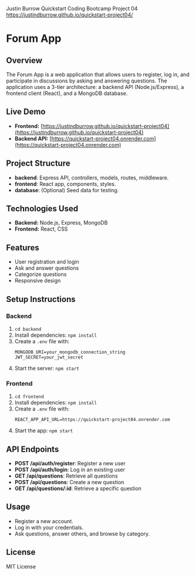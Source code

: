 Justin Burrow
Quickstart Coding Bootcamp Project 04
https://justindburrow.github.io/quickstart-project04/

# Forum App

## Overview
The Forum App is a web application that allows users to register, log in, and participate in discussions by asking and answering questions. The application uses a 3-tier architecture: a backend API (Node.js/Express), a frontend client (React), and a MongoDB database.

## Live Demo
- **Frontend:** [https://justindburrow.github.io/quickstart-project04](https://justindburrow.github.io/quickstart-project04)
- **Backend API:** [https://quickstart-project04.onrender.com](https://quickstart-project04.onrender.com)

## Project Structure
- **backend**: Express API, controllers, models, routes, middleware.
- **frontend**: React app, components, styles.
- **database**: (Optional) Seed data for testing.

## Technologies Used
- **Backend:** Node.js, Express, MongoDB
- **Frontend:** React, CSS

## Features
- User registration and login
- Ask and answer questions
- Categorize questions
- Responsive design

## Setup Instructions

### Backend
1. `cd backend`
2. Install dependencies: `npm install`
3. Create a `.env` file with:
   ```
   MONGODB_URI=your_mongodb_connection_string
   JWT_SECRET=your_jwt_secret
   ```
4. Start the server: `npm start`

### Frontend
1. `cd frontend`
2. Install dependencies: `npm install`
3. Create a `.env` file with:
   ```
   REACT_APP_API_URL=https://quickstart-project04.onrender.com
   ```
4. Start the app: `npm start`

## API Endpoints
- **POST /api/auth/register**: Register a new user
- **POST /api/auth/login**: Log in an existing user
- **GET /api/questions**: Retrieve all questions
- **POST /api/questions**: Create a new question
- **GET /api/questions/:id**: Retrieve a specific question

## Usage
- Register a new account.
- Log in with your credentials.
- Ask questions, answer others, and browse by category.

## License
MIT License